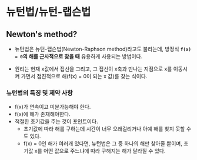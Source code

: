 # 뉴턴법/뉴턴-랩슨법

## Newton's method?

- 뉴턴법은 뉴턴-랩슨법(Newton-Raphson method)라고도 불리는데, 방정식 **`f(x) = 0`의 해를 근사적으로 찾을 때** 유용하게 사용되는 방법이다.

- 원리는 현재 x값에서 접선을 그리고, 그 접선이 x축과 만나는 지점으로 x를 이동시켜 가면서 점진적으로 해(f(x) = 0이 되는 x 값)를 찾는 식이다.

### 뉴턴법의 특징 및 제약 사항
- f(x)가 연속이고 미분가능해야 한다.
- f(x)에 해가 존재해야한다.
- 적절한 초기값을 주는 것이 포인트이다.
  - 초기값에 따라 해를 구하는데 시간이 너무 오래걸리거나 아예 해를 찾지 못할 수도 있다.
  - f(x) = 0인 해가 여러개 있다면, 뉴턴법은 그 중 하나의 해만 찾아줄 뿐이며, 초기값 x를 어떤 값으로 주느냐에 따라 구해지는 해가 달라질 수 있다. 